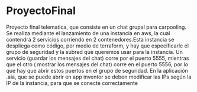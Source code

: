 # ProyectoFinal
Proyecto final telematica, que consiste en un chat grupal para carpooling.
Se realiza mediante el lanzamiento de una instancia en aws, la cual contendrá 2 servicios corriendo en 2 contenedores.Esta instancia se despliega como código, por medio de terraform, y hay que especificarle el grupo de seguridad y la subred que queremos usar para la instancia.
Un servicio (guardar los mensajes del chat) corre por el puerto 5555, mientras que el otro ( mostrar los mensajes del chat) corre en el puerto 5556, por lo que hay que abrir estos puertos en el grupo de seguridad. 
En la aplicación .aia, que se puede abrir en app inventor se deben modificar las IPs según la IP de la instancia, para que se conecte correctamente

